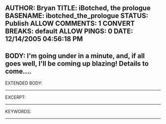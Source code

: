 AUTHOR: Bryan
TITLE: iBotched, the prologue
BASENAME: ibotched_the_prologue
STATUS: Publish
ALLOW COMMENTS: 1
CONVERT BREAKS: __default__
ALLOW PINGS: 0
DATE: 12/14/2005 04:56:18 PM
-----
BODY:
I'm going under in a minute, and, if all goes well, I'll be coming up blazing! Details to come....
-----
EXTENDED BODY:

-----
EXCERPT:

-----
KEYWORDS:

-----


